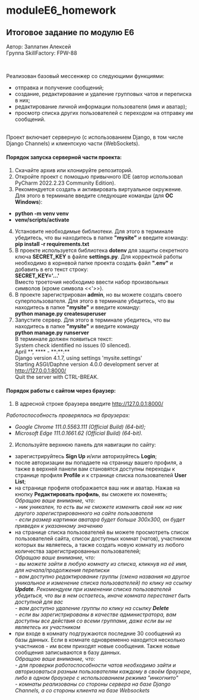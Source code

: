 # moduleE6_homework
## Итоговое задание по модулю Е6

Автор: Заплатин Алексей
<br>Группа SkillFactory: FPW-88

<br>

Реализован базовый мессенжер со следующими функциями:
- отправка и получение сообщений;
- создание, редактирование и удаление групповых чатов и переписка в них;
- редактирование личной информации пользователя (имя и аватар);
- просмотр списка других пользователей с переходом на отправку им сообщений.
<br>
Проект включает серверную (с использованием Django, в том числе Django Channels) и клиентскую части (WebSockets).

#### Порядок запуска серверной части проекта:
1. Скачайте архив или клонируйте репозиторий.
2. Откройте проект с помощью привычного IDE (автор использовал PyCharm 2022.2.23 Community Edition).
3. Рекомендуется создать и активировать виртуальное окружение. Для этого в терминале введите следующие команды (для **ОС Windows**):
- **python -m venv venv**
- **venv/scripts/activate**
4. Установите необходимые библиотеки. Для этого в терминале убедитесь, что вы находитесь в папке **"mysite"** и введите команду:
<br>**pip install -r requirements.txt**
5. В проекте используется библиотека **dotenv** для защиты секретного ключа **SECRET_KEY** в файле **settings.py**. Для корректной работы необходимо в корневой папке проекта создать файл **".env"** и добавить в его текст строку:
<br>**SECRET_KEY='...'**
<br>Вместо троеточия необходимо ввести набор произвольных символов (кроме символа <<'>>).
6. В проекте зарегистрирован **admin**, но вы можете создать своего суперпользователя. Для этого в терминале убедитесь, что вы находитесь в папке **"mysite"** и введите команду:
<br>**python manage.py createsuperuser**
7. Запустите сервер. Для этого в терминале убедитесь, что вы находитесь в папке **"mysite"** и введите команду
<br>**python manage.py runserver**
<br>В терминале должен появиться текст:
<br>System check identified no issues (0 silenced).
<br>April \*\*, \*\*\*\* - \*\*:\*\*:\*\*
<br>Django version 4.1.7, using settings 'mysite.settings'
<br>Starting ASGI/Daphne version 4.0.0 development server at http://127.0.0.1:8000/
<br>Quit the server with CTRL-BREAK.

#### Порядок работы с сайтом через браузер:
1. В адресной строке браузера введите http://127.0.0.1:8000/

*Работоспособность проверялась на браузерах:*
- *Google Chrome 111.0.5563.111 (Official Build) (64-bit);*
- *Microsoft Edge 111.0.1661.62 (Official Build) (64-bit).*
2. Используйте верхнюю панель для навигации по сайту:
- зарегистрируйтесь **Sign Up** и/или авторизуйтесь **Login**;
- после авторизации вы попадаете на страницу вашего профиля, а также в верхней панели вам становятся доступны переходы к странице профиля **Profile** и к странице списка пользователей **User List**;
- на странице профиля отображается ваш ник и аватар. Нажав на кнопку **Редактировать профиль**, вы сможете их поменять;
<br>*Обращаю ваше внимание, что:*
<br>*- ник уникален, то есть вы не сможете изменить свой ник на ник другого зарегистрированного на сайте пользователя*
<br>*- если размер картинки аватара будет больше 300x300, он будет приведен к указанному значению*
- на странице списка пользователей вы можете просмотреть список пользователей сайта, список доступных комнат (чатов), участником которых вы являетесь, а также создать новую комнату из любого количества зарегистрированных пользователей;
<br>*Обращаю ваше внимание, что:*
<br>*- вы можете зайти в любую комнату из списка, кликнув на её имя, для начала/продолжения переписки*
<br>*- вам доступно редактирование группы (смена названия на другое уникальное и изменение списка пользователей) по клику на ссылку **Update**. Рекомендуем при изменении списка пользователей убедиться, что вы в нем остаетесь, иначе комната перестанет быть доступной для вас*
<br>*- вам доступно удаление группы по клику на ссылку **Delete***
<br>*- если вы зарегистрированы в качестве администратора, вам доступны все действия со всеми группами, даже если вы не являетесь их участником*
- при входе в комнату подгружаются последние 30 сообщений из базы данных. Если в комнате одновременно находится несколько участников - им всем приходят новые сообщения. Также новые сообщения записываются в базу данных.
<br>*Обращаю ваше внимание, что:*
<br>*- для проверки работоспособности чатов необходимо зайти и авторизоваться разным пользователям каждому в своём браузере, либо в одном браузере с использованием режима "инкогнито"*
<br>*- комнаты реализованы со стороны сервера на базе Django Channels, а со стороны клиента на базе Websockets*